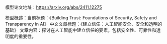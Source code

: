 模型论文地址：https://arxiv.org/abs/2411.12275

模型概述：当前标题：《Building Trust: Foundations of Security, Safety and Transparency in AI》
中文文章标题：《建立信任：人工智能安全、安全和透明的基础》
文章内容：探讨在人工智能中建立信任的要素，包括安全性、可靠性和透明度的重要性。
